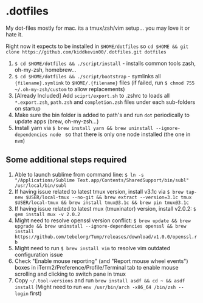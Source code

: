# .dotfiles
My dot-files mostly for mac. its a tmux/zsh/vim setup... you may love it or hate it.


Right now it expects to be installed in `$HOME/dotfiles` so `cd $HOME && git clone https://github.com/kiddkevin00/.dotfiles.git dotfiles`

1. `$ cd $HOME/dotfiles && ./script/install` - installs common tools zash, oh-my-zsh, homebrew...
2. `$ cd $HOME/dotfiles && ./script/bootstrap` - symlinks all `{filename}.symlink` to `$HOME/.{filename}` files (if failed, run `$ chmod 755 ~/.oh-my-zsh/custom` to allow replacements)
3. [Already Included] Add `sciprt/export.sh` to .zshrc to loads all `*.export.zsh`, `path.zsh` and `completion.zsh` files under each sub-folders on startup
4. Make sure the bin folder is added to path's and run `dot` periodically to update apps (brew, oh-my-zsh...)
5. Install yarn via `$ brew install yarn && brew uninstall --ignore-dependencies node
` so that there is only one node installed (the one in `nvm`)

## Some additional steps required
1. Able to launch sublime from command line: `$ ln -s "/Applications/Sublime Text.app/Contents/SharedSupport/bin/subl" /usr/local/bin/subl`
2. If having issue related to latest tmux version, install v3.1c via `$ brew tap-new $USER/local-tmux --no-git && brew extract --version=3.1c tmux $USER/local-tmux && brew install tmux@3.1c && brew pin tmux@3.1c`
3. If having issue related to latest mux (tmuxinator) version, install v2.0.2: `$ gem install mux -v 2.0.2`
4. Might need to resolve openssl version conflict: `$ brew update && brew upgrade && brew uninstall --ignore-dependencies openssl && brew install https://github.com/tebelorg/Tump/releases/download/v1.0.0/openssl.rb`
5. Might need to run `$ brew install vim` to resolve vim outdated configuration issue
6. Check "Enable mouse reporting" (and "Report mouse wheel events") boxes in iTerm2/Preference/Profile/Terminal tab to enable mouse scrolling and clicking to switch pane in tmux
7. Copy `~/.tool-versions` and run `brew install asdf && cd ~ && asdf install` (Might need to run `env /usr/bin/arch -x86_64 /bin/zsh --login` first)
